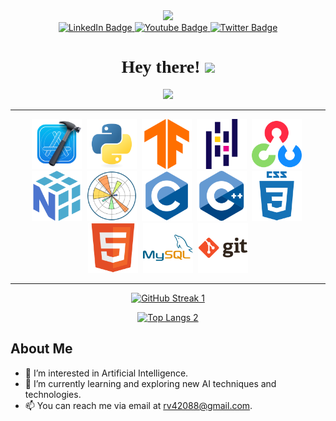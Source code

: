 <!---
NME-rahul/NME-rahul is a ✨ special ✨ repository because its `README.md` (this file) appears on your GitHub profile.
You can click the Preview link to take a look at your changes.
--->

<div align="center">
  <div id="header" align="center">
    <img src="https://media.giphy.com/media/M9gbBd9nbDrOTu1Mqx/giphy.gif" width="250"/>
  </div>
  
  <div id="badges">
    <a href="https://www.linkedin.com/in/rahul-verma-445371227/">
      <img src="https://img.shields.io/badge/LinkedIn-blue?style=for-the-badge&logo=linkedin&logoColor=white" alt="LinkedIn Badge"/>
    </a>
    <a href="https://www.youtube.com/channel/UCVgjR8Zu8QZOXYzmWXGbaxg">
      <img src="https://img.shields.io/badge/YouTube-red?style=for-the-badge&logo=youtube&logoColor=white" alt="Youtube Badge"/>
    </a>
    <a href="https://twitter.com/Rahulve81210450">
      <img src="https://img.shields.io/badge/Twitter-blue?style=for-the-badge&logo=twitter&logoColor=white" alt="Twitter Badge"/>
    </a>
  </div>

  <!--profile views
  <img src="https://komarev.com/ghpvc/?username=NME-rahul&style=flat-square&color=blue" alt=""/>
  --->
  
  <h1 style="font-family:MS">
    Hey there!
    <img src="https://media.giphy.com/media/hvRJCLFzcasrR4ia7z/giphy.gif" width="30px"/>
  </h1>

  <p align="center">
    <img src="https://github.com/NME-rahul/Doodle_draw-Recognition/blob/main/images/Firefly%20animated%20Image%20of%20a%20AI%20working%20on%20a%20project%20and%20the%20background%20should%20be%20aesthetic%20and%20creat%20(1).jpg" />
  </p>

---
  <div>
  <img src="https://github.com/devicons/devicon/blob/master/icons/xcode/xcode-original.svg"  title="xcode" alt="CSS" width="80" height="80"/>&nbsp;
  <img src="https://github.com/devicons/devicon/blob/master/icons/python/python-original.svg"  title="python" alt="CSS" width="80" height="80"/>&nbsp;
  <img src="https://github.com/devicons/devicon/blob/master/icons/tensorflow/tensorflow-original.svg"  title="tensorflow" alt="CSS" width="80" height="80"/>&nbsp;
  <img src="https://github.com/devicons/devicon/blob/master/icons/pandas/pandas-original.svg"  title="pandas" alt="CSS" width="80" height="80"/>&nbsp;
  <img src="https://github.com/devicons/devicon/blob/master/icons/opencv/opencv-original.svg"  title="opencv" alt="CSS" width="80" height="80"/>&nbsp;
  <img src="https://github.com/devicons/devicon/blob/master/icons/numpy/numpy-original.svg"  title="numpy" alt="numpy" width="80" height="80"/>&nbsp;
  <img src="https://github.com/devicons/devicon/blob/master/icons/matplotlib/matplotlib-original.svg"  title="matplot" alt="matplot" width="80" height="80"/>&nbsp;
  <img src="https://github.com/devicons/devicon/blob/master/icons/c/c-original.svg"  title="c" alt="c" width="80" height="80"/>&nbsp;
  <img src="https://github.com/devicons/devicon/blob/master/icons/cplusplus/cplusplus-original.svg"  title="c++" alt="c++" width="80" height="80"/>&nbsp;
  <img src="https://github.com/devicons/devicon/blob/master/icons/css3/css3-plain-wordmark.svg"  title="CSS3" alt="CSS" width="80" height="80"/>&nbsp;
  <img src="https://github.com/devicons/devicon/blob/master/icons/html5/html5-original.svg" title="HTML5" alt="HTML" width="80" height="80"/>&nbsp;
  <img src="https://github.com/devicons/devicon/blob/master/icons/mysql/mysql-original-wordmark.svg" title="MySQL"  alt="MySQL" width="80" height="80"/>&nbsp;
  <img src="https://github.com/devicons/devicon/blob/master/icons/git/git-original-wordmark.svg" title="Git" alt="Git" width="80" height="80"/>
</div>

----

</div>

<div align="center">
  
[![GitHub Streak 1](http://github-readme-streak-stats.herokuapp.com?user=NME-rahul&theme=dark&background=000000)](https://git.io/streak-stats)
  
[![Top Langs 2](https://github-readme-stats.vercel.app/api/top-langs/?username=NME-rahul&layout=compact&theme=vision-friendly-dark)](https://github.com/anuraghazra/github-readme-stats)
</div>


## About Me
- 👀 I’m interested in Artificial Intelligence.
- 🌱 I’m currently learning and exploring new AI techniques and technologies.
- 📫 You can reach me via email at rv42088@gmail.com.

